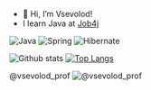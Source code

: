 - 👋 Hi, I’m Vsevolod!
- I learn Java at [Job4j](https://job4j.ru/) 

![Java](https://img.shields.io/badge/Java-%3E%3D8-green)
![Spring](https://img.shields.io/badge/Spring-%3E5-success)
![Hibernate](https://img.shields.io/badge/Hibernate-%3E5-yellow)

![Github stats](https://github-readme-stats.vercel.app/api?username=SevaStopAll&hide=stars,prs,issues,contribs)  [![Top Langs](https://github-readme-stats.vercel.app/api/top-langs/?username=SevaStopAll&layout=compact)](https://github.com/ShamRail/github-readme-stats)

@vsevolod_prof
![@vsevolod_prof](https://camo.githubusercontent.com/6f137f6e48f123181ee64838b8aa29e5e3cf4e69a8999e7056f4df2e3331c4b9/68747470733a2f2f696d672e736869656c64732e696f2f7374617469632f76313f7374796c653d666f722d7468652d6261646765266d6573736167653d54656c656772616d26636f6c6f723d323641354534266c6f676f3d54656c656772616d266c6f676f436f6c6f723d464646464646266c6162656c3d)  
